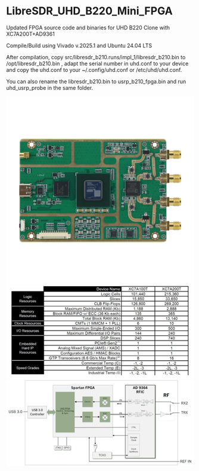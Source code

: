 # LibreSDR_UHD_B220_Mini_FPGA
Updated FPGA source code and binaries for UHD B220 Clone with XC7A200T+AD9361

Compile/Build using Vivado v.2025.1 and Ubuntu 24.04 LTS

After compilation, copy src/libresdr_b210.runs/impl_1/libresdr_b210.bin to /opt/libresdr_b210.bin , adapt the serial number in uhd.conf to your device and copy the uhd.conf to your ~/.config/uhd.conf or /etc/uhd/uhd.conf. 

You can also rename the libresdr_b210.bin to usrp_b210_fpga.bin and run uhd_usrp_probe in the same folder.


![Board](pics/board.jpg)
![Specs](pics/specs.webp)
![Schematic](pics/wiring.webp)
